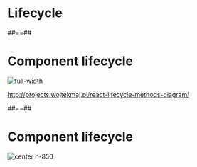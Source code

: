 <!-- .slide: class="transition bg-pink" -->

# Lifecycle

##==##

# Component lifecycle

![full-width](./assets/images/component-lifecycle-01.png)

http://projects.wojtekmaj.pl/react-lifecycle-methods-diagram/

##==##

# Component lifecycle

![center h-850](./assets/images/component-lifecycle-02.png)
